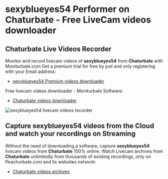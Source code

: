 # sexyblueyes54 Performer on Chaturbate - Free LiveCam videos downloader

## Chaturbate Live Videos Recorder

Monitor and record livecam videos of **sexyblueyes54** from **Chaturbate** with Moniturbate.com
Get a premium trial for free by just and only registering with your Email address:
* [sexyblueyes54 Premium videos downloader](https://moniturbate.com/request-demo-licence-key.html)

Free livecam videos downloader - Moniturbate Software:
* [Chaturbate videos downloader](https://moniturbate.com/moniturbate-download-software.html)

![sexyblueyes54 livecam videos recorder](https://peachurnet.com/templates/moniturbate-software.png)


## Capture sexyblueyes54 videos from the Cloud and watch your recordings on Streaming

Without the need of downloading a software, capture **sexyblueyes54** livecam videos from **Chaturbate** 100% online.
Watch Livecam archives from **Chaturbate** unlimitedly from thousands of existing recordings, only on Peachurbate.com and its websites network:
* [Chaturbate videos archives](https://peachurnet.com/)